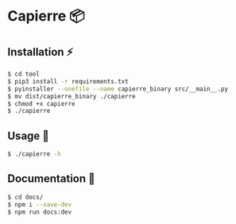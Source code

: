 # Capierre 📦

## Installation ⚡

```bash
$ cd tool
$ pip3 install -r requirements.txt
$ pyinstaller --onefile --name capierre_binary src/__main__.py
$ mv dist/capierre_binary ./capierre
$ chmod +x capierre
$ ./capierre
```

## Usage 🚀

```bash
$ ./capierre -h
```

## Documentation 📖

```bash
$ cd docs/
$ npm i --save-dev
$ npm run docs:dev
```
